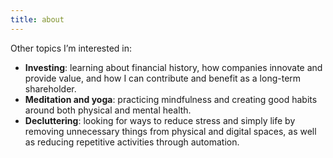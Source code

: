 ```yaml
---
title: about
---
```


Other topics I’m interested in:
* **Investing**: learning about financial history, how companies innovate and provide value, and how I can contribute and benefit as a long-term shareholder.
* **Meditation and yoga**: practicing mindfulness and creating good habits around both physical and mental health.
* **Decluttering**: looking for ways to reduce stress and simply life by removing unnecessary things from physical and digital spaces, as well as reducing repetitive activities through automation.
